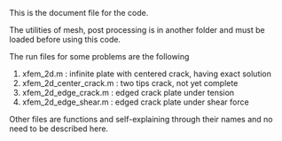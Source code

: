 This is the document file for the code.

The utilities of mesh, post processing is in another folder
and must be loaded before using this code.

The run files for some problems are the following

1. xfem_2d.m              : infinite plate with centered crack, having exact solution
2. xfem_2d_center_crack.m : two tips crack, not yet complete
3. xfem_2d_edge_crack.m   : edged crack plate under tension
4. xfem_2d_edge_shear.m   : edged crack plate under shear force


Other files are functions and self-explaining through their names and 
no need to be described here.
